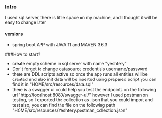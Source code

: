 ### Intro
I used sql server, there is little space on my machine, and I thought it will be easy to change later

#### versions
- spring boot APP with JAVA 11 and MAVEN 3.6.3

###How to start?
-   create empty scheme in sql server with name "yeshtery"
- Don't forget to change datasource credentials username/password
- there are DDL scripts active so once the app runs all entities will be created and also init data will be inserted using prepared script you can find it in "HOME/src/resources/data.sql"
- there is a swagger ui could help you test the endpoints on the following url "http://localhost:8080/swagger-ui/"
however I used postman on testing, so I exported the collection as .json that you could import and test also, you can find the file on the following path "HOME/src/resources/Yeshtery.postman_collection.json"
  

